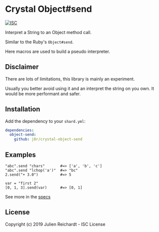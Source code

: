 # Crystal Object#send

[![ISC](https://img.shields.io/badge/License-ISC-blue.svg?style=flat-square)](https://en.wikipedia.org/wiki/ISC_license)

Interpret a String to an Object method call.

Similar to the Ruby's `Object#send`.

Here macros are used to build a pseudo interpreter.

## Disclaimer

There are lots of limitations, this library is mainly an experiment.

Usually you better avoid using it and an interpret the string on you own. It would be more performant and safer.

## Installation

Add the dependency to your `shard.yml`:

```yaml
dependencies:
  object-send:
    github: j8r/crystal-object-send
```

## Examples

```cr
"abc".send "chars"       #=> ['a', 'b', 'c']
"abc".send "lchop('a')"  #=> "bc"
2.send("+ 3.0")          #=> 5

var = "first 2"
[0, 1, 3].send(var)      #=> [0, 1]
```

See more in the [specs](spec/object_send_spec.cr)

## License

Copyright (c) 2019 Julien Reichardt - ISC License
